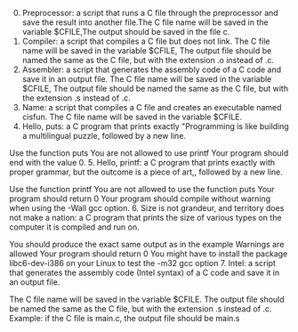 0. Preprocessor: a script that runs a C file through the preprocessor and save the result into another file.The C file name will be saved in the variable $CFILE,The output should be saved in the file c.
1. Compiler: a script that compiles a C file but does not link. The C file name will be saved in the variable $CFILE, The output file should be named the same as the C file, but with the extension .o instead of .c.
2. Assembler: a script that generates the assembly code of a C code and save it in an output file. The C file name will be saved in the variable $CFILE, The output file should be named the same as the C file, but with the extension .s instead of .c.
3. Name: a script that compiles a C file and creates an executable named cisfun. The C file name will be saved in the variable $CFILE.
4. Hello, puts: a C program that prints exactly "Programming is like building a multilingual puzzle, followed by a new line.

Use the function puts
You are not allowed to use printf
Your program should end with the value 0.
5. Hello, printf: a C program that prints exactly with proper grammar, but the outcome is a piece of art,, followed by a new line.

Use the function printf
You are not allowed to use the function puts
Your program should return 0
Your program should compile without warning when using the -Wall gcc option.
6. Size is not grandeur, and territory does not make a nation: a C program that prints the size of various types on the computer it is compiled and run on.

You should produce the exact same output as in the example
Warnings are allowed
Your program should return 0
You might have to install the package libc6-dev-i386 on your Linux to test the -m32 gcc option
7. Intel: a script that generates the assembly code (Intel syntax) of a C code and save it in an output file.

The C file name will be saved in the variable $CFILE.
The output file should be named the same as the C file, but with the extension .s instead of .c.
Example: if the C file is main.c, the output file should be main.s
